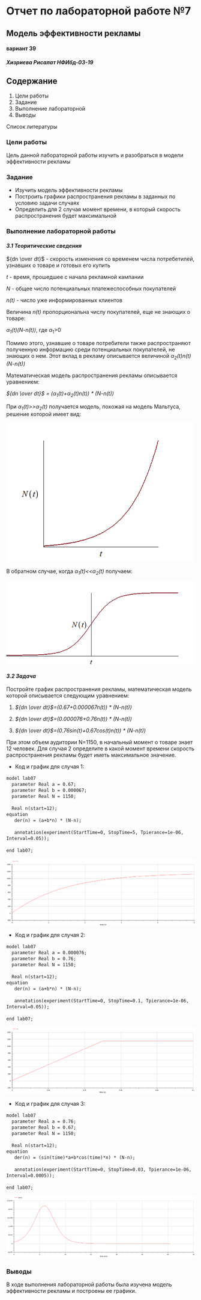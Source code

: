 # **Отчет по лабораторной работе №7**
## **Модель эффективности рекламы**
#### вариант 39
#### *Хизриева Рисалат НФИбд-03-19*



## **Содержание**
1. Цели работы
2. Задание
3. Выполнение лабораторной
4. Выводы

Список литературы

### **Цели работы**
Цель данной лабораторной работы изучить и разобраться в модели эффективности рекламы

### **Задание**
* Изучить модель эффективности рекламы
* Построить графики распространения рекламы в заданных по условию задачи случаях
* Определить для 2 случая момент времени, в который скорость распространения будет максимальной

### **Выполнение лабораторной работы**
#### *3.1 Теоритические сведения*
${dn \over dt}$ - скорость изменения со временем числа потребетилей, узнавших о товаре и готовых его купить

*t* - время, прошедшее с начала рекламной кампании

*N* - общее число потенциальных платежеспособных покупателей

*n(t)* - число уже информированных клиентов

Величина *n(t)* пропорциональна числу покупателей, еще не знающих о товаре: 

*$\alpha_1$(t)(N-n(t))*, где $\alpha_1$>0

Помимо этого, узнавшие о товаре потребители также распространяют полученную информацию среди потенциальных покупателей, не знающих о нем. Этот вклад в рекламу описывается величиной *$\alpha_2$(t)n(t)(N-n(t))*

Математическая модель распространения рекламы описывается уравнением:

*${dn \over dt}$ = ($\alpha_1$(t)+$\alpha_2$(t)n(t)) * (N-n(t))*

При *$\alpha_1$(t)>>$\alpha_2$(t)* получается модель, похожая на модель Мальтуса, решение которой имеет вид:

![avatar](./screenshots/pic.%206.PNG)

В обратном случае, когда *$\alpha_1$(t)<<$\alpha_2$(t)* получаем:

![avatar](./screenshots/pic.%207.PNG)

#### *3.2 Задача*

Постройте график распространения рекламы, математическая модель которой описывается
следующим уравнением:

1. *${dn \over dt}$=(0.67+0.000067n(t)) * (N-n(t))*

2. *${dn \over dt}$=(0.000076+0.76n(t)) * (N-n(t))*

3. *${dn \over dt}$=(0.76sin(t)+0.67cos(t)n(t)) * (N-n(t))*

При этом объем аудитории N=1150, в начальный момент о товаре знает 12 человек. Для
случая 2 определите в какой момент времени скорость распространения рекламы будет
иметь максимальное значение.

* Код и график для случая 1:
```
model lab07
  parameter Real a = 0.67;
  parameter Real b = 0.000067;
  parameter Real N = 1150;
  
  Real n(start=12);
equation
   der(n) = (a+b*n) * (N-n);
   
   annotation(experiment(StartTime=0, StopTime=5, Tpierance=1e-06, Interval=0.05));
   
end lab07;
```
![avatar](./screenshots/pic.%201%20Graphics%201.PNG)


* Код и график для случая 2:

```
model lab07
  parameter Real a = 0.000076;
  parameter Real b = 0.76;
  parameter Real N = 1150;
  
  Real n(start=12);
equation
   der(n) = (a+b*n) * (N-n);
   
   annotation(experiment(StartTime=0, StopTime=0.1, Tpierance=1e-06, Interval=0.05));
   
end lab07;

```
![avatar](./screenshots/pic.%202%20Graphics%202.PNG)

* Код и график для случая 3:
 
```
model lab07
  parameter Real a = 0.76;
  parameter Real b = 0.67;
  parameter Real N = 1150;
  
  Real n(start=12);
equation
   der(n) = (sin(time)*a+b*cos(time)*n) * (N-n);
   
   annotation(experiment(StartTime=0, StopTime=0.03, Tpierance=1e-06, Interval=0.0005));
   
end lab07;
```

![avatar](./screenshots/pic.%204%20Graphics%203.PNG)

### **Выводы**
В ходе выполнения лабораторной работы была изучена модель эффективности рекламы и построены ее графики.